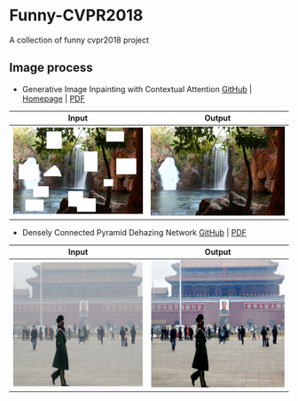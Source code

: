 # Funny-CVPR2018
A collection of funny cvpr2018 project

## Image process
- Generative Image Inpainting with Contextual Attention [GitHub](https://github.com/JiahuiYu/generative_inpainting) | [Homepage](http://jhyu.me/posts/2018/01/20/generative-inpainting.html) | [PDF](https://arxiv.org/pdf/1801.07892.pdf)

| Input | Output |
| ----- | ------ |
| ![](docs/generative_inpainting.png) | ![](docs/generative_inpainting_output.png) |


- Densely Connected Pyramid Dehazing Network [GitHub](https://github.com/hezhangsprinter/DCPDN) | [PDF](https://arxiv.org/pdf/1803.08396.pdf)

| Input | Output |
| ----- | ------ |
| ![](docs/dehaze.png) | ![](docs/dehaze_out.png) |

